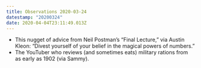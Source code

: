 ```yaml
---
title: Observations 2020-03-24
datestamp: "20200324"
date: 2020-04-04T23:11:49.013Z
---
```

- This nugget of advice from Neil Postman’s “Final Lecture,” via Austin Kleon: “Divest yourself of your belief in the magical powers of numbers.”
- The YouTuber who reviews (and sometimes eats) military rations from as early as 1902 (via Sammy).

